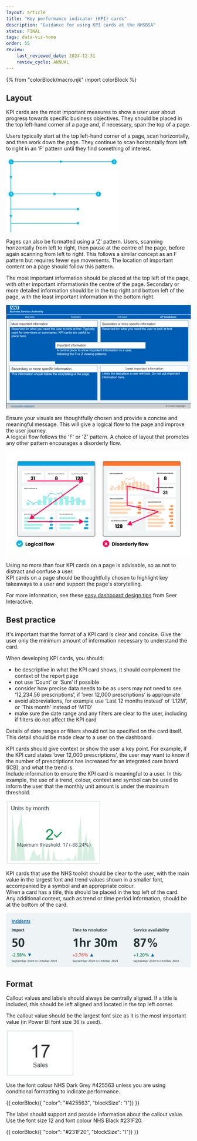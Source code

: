 ```yaml
---
layout: article
title: "Key performance indicator (KPI) cards"
description: "Guidance for using KPI cards at the NHSBSA"
status: FINAL
tags: data-viz-home
order: 55
review:
    last_reviewed_date: 2024-12-31
    review_cycle: ANNUAL
---
```

{% from "colorBlock/macro.njk" import colorBlock %}
## Layout  
  
KPI cards are the most important measures to show a user user about progress towards specific business objectives. They should be placed in the top left-hand corner of a page and, if necessary, span the top of a page.  
  
Users typically start at the top left-hand corner of a page, scan horizontally, and then work down the page. They continue to scan horizontally from left to right in an ‘F’ pattern until they find something of interest.

![Visual representation of the 'F' pattern](f-pattern.png)

Pages can also be formatted using a ‘Z’ pattern. Users, scanning horizontally from left to right, then pause at the centre of the page, before again scanning from left to right. This follows a similar concept as an F pattern but requires fewer eye movements. The location of important content on a page should follow this pattern.

The most important information should be placed at the top left of the page, with other important informationin the centre of the page. Secondary or more detailed information should be in the top right and bottom left of the page, with the least important information in the bottom right.
  
![Example page showing where information should be located according to importance](info-layout.png)  
  
Ensure your visuals are thoughtfully chosen and provide a concise and meaningful message. This will give a logical flow to the page and improve the user journey.  
A logical flow follows the 'F' or 'Z' pattern. A choice of layout that promotes any other pattern encourages a disorderly flow.  
  
![Example of logical flow versus disorderly flow](logical-flow.png)  
  
Using no more than four KPI cards on a page is advisable, so as not to distract and confuse a user.  
KPI cards on a page should be thoughtfully chosen to highlight key takeaways to a user and support the page's storytelling.  
  
For more information, see these [easy dashboard design tips](https://www.seerinteractive.com/insights/3-easy-dashboard-design-tips) from Seer Interactive.  
  
## Best practice  
  
It's important that the format of a KPI card is clear and concise. Give the user only the minimum amount of information necessary to understand the card.  
  
When developing KPI cards, you should:

- be descriptive in what the KPI card shows, it should complement the context of the report page 
- not use ‘Count’ or ‘Sum’ if possible 
- consider how precise data needs to be as users may not need to see ‘12,234.56 prescriptions’, if ’over 12,000 prescriptions’ is appropriate
- avoid abbreviations, for example use ‘Last 12 months instead’ of ‘L12M’, or ‘This month’ instead of ‘MTD’ 
- make sure the date range and any filters are clear to the user, including if filters do not affect the KPI card  
  
Details of date ranges or filters should not be specified on the card itself. This detail should be made clear to a user on the dashboard.  
  
KPI cards should give context or show the user a key point. For example, if the KPI card states ’over 12,000 prescriptions’, the user may want to know if the number of prescriptions has increased for an integrated care board (ICB), and what the trend is.  
Include information to ensure the KPI card is meaningful to a user. In this example, the use of a trend, colour, context and symbol can be used to inform the user that the monthly unit amount is under the maximum threshold.  
  
![Example KPI card](units-by-month-card.png)  
  
KPI cards that use the NHS toolkit should be clear to the user, with the main value in the largest font and trend values shown in a smaller font, accompanied by a symbol and an appropriate colour.  
When a card has a title, this should be placed in the top left of the card.  
Any additional context, such as trend or time period information, should be at the bottom of the card.
  
![Example KPI cards using NHS toolkit](toolkit-cards.png)  
  
## Format  
  
Callout values and labels should always be centrally aligned. If a title is included, this should be left aligned and located in the top left corner.  
  
The callout value should be the largest font size as it is the most important value (in Power BI font size 36 is used).  

![Example simple KPI card](sales-card.png)  
  
Use the font colour NHS Dark Grey #425563 unless you are using conditional formatting to indicate performance.  
  
 {{ colorBlock({
    "color": "#425563",
    "blockSize": "l"})
}} 
    
The label should support and provide information about the callout value. Use the font size 12 and font colour NHS Black #231F20.  
  
{{ colorBlock({
    "color": "#231F20",
    "blockSize": "l"})
}}
